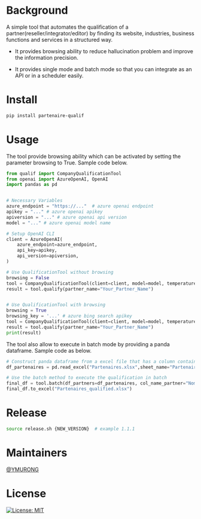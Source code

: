 # Background

A simple tool that automates the qualification of a partner(reseller/integrator/editor) by finding its website, industries, business functions and services in a structured way.

* It provides browsing ability to reduce hallucination problem and improve the information precision.

* It provides single mode and batch mode so that you can integrate as an API or in a scheduler easily.

# Install

```bash
pip install partenaire-qualif
```

# Usage
The tool provide browsing ability which can be activated by setting the parameter browsing to True. Sample code below.

```python
from qualif import CompanyQualificationTool
from openai import AzureOpenAI, OpenAI
import pandas as pd


# Necessary Variables
azure_endpoint = "https://..."  # azure openai endpoint
apikey = "..." # azure openai apikey
apiversion = "..." # azure openai api version
model = "..." # azure openai model name

# Setup OpenAI CLI
client = AzureOpenAI(
    azure_endpoint=azure_endpoint,
    api_key=apikey,
    api_version=apiversion,
)

# Use QualificationTool without browsing
browsing = False
tool = CompanyQualificationTool(client=client, model=model, temperature=0, browsing=browsing)
result = tool.qualify(partner_name="Your_Partner_Name")


# Use QualificationTool with browsing
browsing = True
browsing_key = '...' # azure bing search apikey
tool = CompanyQualificationTool(client=client, model=model, temperature=0, browsing=browsing, browsing_key=browsing_key)
result = tool.qualify(partner_name="Your_Partner_Name")
print(result)
```

The tool also allow to execute in batch mode by providing a panda dataframe. Sample code as below.

```python
# Construct panda dataframe from a excel file that has a column containing the name of partners
df_partenaires = pd.read_excel("Partenaires.xlsx",sheet_name="Partenaires")

# Use the batch method to execute the qualification in batch
final_df = tool.batch(df_partners=df_partenaires, col_name_partner="Nom_Partenaire")
final_df.to_excel("Partenaires_qualified.xlsx")
```


# Release
```bash
source release.sh {NEW_VERSION}  # example 1.1.1
```

# Maintainers
[@YMURONG](https://github.com/ymurong)


# License
[![License: MIT](https://img.shields.io/badge/License-MIT-yellow.svg)](https://opensource.org/licenses/MIT)

